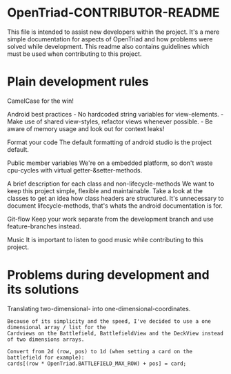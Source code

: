 OpenTriad-CONTRIBUTOR-README
=========

This file is intended to assist new developers within the project. It's a mere simple documentation
for aspects of OpenTriad and how problems were solved while development. This readme also contains
guidelines which must be used when contributing to this project.



Plain development rules
=========

CamelCase for the win!

Android best practices
    - No hardcoded string variables for view-elements.
    - Make use of shared view-styles, refactor views whenever possible.
    - Be aware of memory usage and look out for context leaks!

Format your code
    The default formatting of android studio is the project default.

Public member variables
    We're on a embedded platform, so don't waste cpu-cycles with virtual getter-&setter-methods.

A brief description for each class and non-lifecycle-methods
    We want to keep this project simple, flexible and maintainable. Take a look at the classes to
    get an idea how class headers are structured. It's unnecessary to document lifecycle-methods,
    that's whats the android documentation is for.

Git-flow
    Keep your work separate from the development branch and use feature-branches instead.

Music
    It is important to listen to good music while contributing to this project.



Problems during development and its solutions
=========

Translating two-dimensional- into one-dimensional-coordinates.

    Because of its simplicity and the speed, I've decided to use a one dimensional array / list for the
    Cardviews on the Battlefield, BattlefieldView and the DeckView instead of two dimensions arrays.

    Convert from 2d (row, pos) to 1d (when setting a card on the battlefield for example):
    cards[(row * OpenTriad.BATTLEFIELD_MAX_ROW) + pos] = card;
